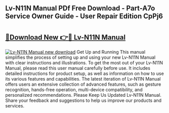 ## Lv-N11N Manual PDf Free Download - Part-A7o Service Owner Guide - User Repair Edition CpPj6

# <h2><a href="http://bc11557.oget.top/?id=Lv-N11N+Manual">🔗Download New 👉🔴 Lv-N11N Manual</a></h2>

[![Lv-N11N Manual new download](https://i.imgur.com/5g1atiW.png)](http://bc11557.oget.top/?id=Lv-N11N+Manual)
Get Up and Running This manual simplifies the process of setting up and using your new Lv-N11N Manual with clear instructions and illustrations. To get the most out of your Lv-N11N Manual, please read this user manual carefully before use. It includes detailed instructions for product setup, as well as information on how to use its various features and capabilities. The latest iteration of Lv-N11N Manual offers users an extensive collection of advanced features, such as gesture recognition, hands-free operation, multi-device compatibility, and personalized recommendations. Please Keep Us Updated Lv-N11N Manual. Share your feedback and suggestions to help us improve our products and services.
